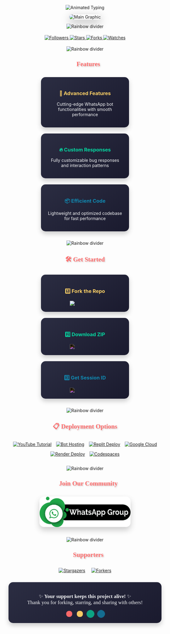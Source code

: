 <p align="center">
  <img src="https://readme-typing-svg.demolab.com?font=EB+Garamond&weight=900&size=45&duration=4000&pause=1000&color=FF6B6B&center=true&vCenter=true&width=600&lines=𝓒𝓡𝓔𝓔𝓟𝓨_𝓜𝓓-𝓥𝟏;Created+by+𝒟𝒶𝓃𝓃𝓎;Fork+Me+and+Enjoy!" alt="Animated Typing" />
</p>

<p align="center">
  <img src="https://files.catbox.moe/a7ckn2.jpeg" alt="Main Graphic" width="400" style="border-radius: 20px; box-shadow: 0 10px 30px rgba(0,0,0,0.3); transition: transform 0.5s;" onmouseover="this.style.transform='scale(1.05)'" onmouseout="this.style.transform='scale(1)'" />
</p>

<div align="center">
  <img src="https://github.com/andreasbm/readme/blob/master/assets/lines/rainbow.png?raw=true" alt="Rainbow divider" width="100%" height="5px">
</div>

<div align="center" style="margin: 20px 0;">
  <a href="https://github.com/DannyTech20?tab=followers">
    <img src="https://img.shields.io/github/followers/DannyTech20?label=Followers&style=for-the-badge&logo=github&color=FF6B6B" alt="Followers" class="shake" />
  </a>
  <a href="https://github.com/DannyTech20/CREEPY_MD-V1/stargazers/">
    <img src="https://img.shields.io/github/stars/DannyTech20/CREEPY_MD-V1?color=FFD166&style=for-the-badge&logo=starship" alt="Stars" class="shake" />
  </a>
  <a href="https://github.com/DannyTech20/CREEPY_MD-V1/network/members">
    <img src="https://img.shields.io/github/forks/DannyTech20/CREEPY_MD-V1?color=06D6A0&style=for-the-badge&logo=git" alt="Forks" class="shake" />
  </a>
  <a href="https://github.com/DannyTech20/CREEPY_MD-V1/watchers">
    <img src="https://img.shields.io/github/watchers/DannyTech20/CREEPY_MD-V1?label=Watches&style=for-the-badge&color=118AB2" alt="Watches" class="shake" />
  </a>
</div>

<div align="center">
  <img src="https://github.com/andreasbm/readme/blob/master/assets/lines/rainbow.png?raw=true" alt="Rainbow divider" width="100%" height="5px">
</div>

<h2 align="center" style="font-family: 'EB Garamond'; color: #FF6B6B; text-shadow: 2px 2px 4px rgba(0,0,0,0.2);">🚀 Features</h2>

<div align="center" style="display: flex; justify-content: center; flex-wrap: wrap; gap: 20px; margin: 30px 0;">
  <div style="background: linear-gradient(145deg, #2b2d42, #1a1a2e); padding: 20px; border-radius: 15px; width: 250px; box-shadow: 0 8px 16px rgba(0,0,0,0.2); transition: transform 0.3s;" onmouseover="this.style.transform='translateY(-5px)'" onmouseout="this.style.transform='translateY(0)'">
    <h3 style="color: #FFD166;">🌟 Advanced Features</h3>
    <p style="color: #F8F9FA;">Cutting-edge WhatsApp bot functionalities with smooth performance</p>
  </div>
  
  <div style="background: linear-gradient(145deg, #2b2d42, #1a1a2e); padding: 20px; border-radius: 15px; width: 250px; box-shadow: 0 8px 16px rgba(0,0,0,0.2); transition: transform 0.3s;" onmouseover="this.style.transform='translateY(-5px)'" onmouseout="this.style.transform='translateY(0)'">
    <h3 style="color: #06D6A0;">🔥 Custom Responses</h3>
    <p style="color: #F8F9FA;">Fully customizable bug responses and interaction patterns</p>
  </div>
  
  <div style="background: linear-gradient(145deg, #2b2d42, #1a1a2e); padding: 20px; border-radius: 15px; width: 250px; box-shadow: 0 8px 16px rgba(0,0,0,0.2); transition: transform 0.3s;" onmouseover="this.style.transform='translateY(-5px)'" onmouseout="this.style.transform='translateY(0)'">
    <h3 style="color: #118AB2;">📦 Efficient Code</h3>
    <p style="color: #F8F9FA;">Lightweight and optimized codebase for fast performance</p>
  </div>
</div>

<div align="center">
  <img src="https://github.com/andreasbm/readme/blob/master/assets/lines/rainbow.png?raw=true" alt="Rainbow divider" width="100%" height="5px">
</div>

<h2 align="center" style="font-family: 'EB Garamond'; color: #FF6B6B; text-shadow: 2px 2px 4px rgba(0,0,0,0.2);">🛠️ Get Started</h2>

<div align="center" style="display: flex; justify-content: center; flex-wrap: wrap; gap: 20px; margin: 30px 0;">
  <a href="https://github.com/DannyTech20/CREEPY_MD-V1/fork" style="text-decoration: none;">
    <div style="background: linear-gradient(145deg, #2b2d42, #1a1a2e); padding: 20px; border-radius: 15px; width: 250px; box-shadow: 0 8px 16px rgba(0,0,0,0.2); transition: all 0.3s;" onmouseover="this.style.transform='scale(1.05)'; this.style.boxShadow='0 12px 20px rgba(0,0,0,0.3)'" onmouseout="this.style.transform='scale(1)'; this.style.boxShadow='0 8px 16px rgba(0,0,0,0.2)'">
      <h3 style="color: #FFD166; text-align: center;">1️⃣ Fork the Repo</h3>
      <img src="https://octodex.github.com/images/forkme.png" width="100" style="display: block; margin: 0 auto;">
    </div>
  </a>
  
  <a href="https://github.com/DannyTech20/CREEPY_MD-V1/archive/refs/heads/main.zip" style="text-decoration: none;">
    <div style="background: linear-gradient(145deg, #2b2d42, #1a1a2e); padding: 20px; border-radius: 15px; width: 250px; box-shadow: 0 8px 16px rgba(0,0,0,0.2); transition: all 0.3s;" onmouseover="this.style.transform='scale(1.05)'; this.style.boxShadow='0 12px 20px rgba(0,0,0,0.3)'" onmouseout="this.style.transform='scale(1)'; this.style.boxShadow='0 8px 16px rgba(0,0,0,0.2)'">
      <h3 style="color: #06D6A0; text-align: center;">2️⃣ Download ZIP</h3>
      <img src="https://cdn-icons-png.flaticon.com/512/716/716225.png" width="100" style="display: block; margin: 0 auto; filter: invert(1);">
    </div>
  </a>
  
  <a href="https://session.creepytech.org" style="text-decoration: none;">
    <div style="background: linear-gradient(145deg, #2b2d42, #1a1a2e); padding: 20px; border-radius: 15px; width: 250px; box-shadow: 0 8px 16px rgba(0,0,0,0.2); transition: all 0.3s;" onmouseover="this.style.transform='scale(1.05)'; this.style.boxShadow='0 12px 20px rgba(0,0,0,0.3)'" onmouseout="this.style.transform='scale(1)'; this.style.boxShadow='0 8px 16px rgba(0,0,0,0.2)'">
      <h3 style="color: #118AB2; text-align: center;">3️⃣ Get Session ID</h3>
      <img src="https://cdn-icons-png.flaticon.com/512/2889/2889676.png" width="100" style="display: block; margin: 0 auto; filter: invert(1);">
    </div>
  </a>
</div>

<div align="center">
  <img src="https://github.com/andreasbm/readme/blob/master/assets/lines/rainbow.png?raw=true" alt="Rainbow divider" width="100%" height="5px">
</div>

<h2 align="center" style="font-family: 'EB Garamond'; color: #FF6B6B; text-shadow: 2px 2px 4px rgba(0,0,0,0.2);">📋 Deployment Options</h2>

<div align="center" style="display: flex; justify-content: center; flex-wrap: wrap; gap: 15px; margin: 30px 0;">
  <a href="https://youtu.be/HBUWUVVRzf4?si=4CvKunyL6Wm0Qwm1" target="_blank">
    <img src="https://img.shields.io/badge/YouTube_Tutorial-FF0000?style=for-the-badge&logo=youtube&logoColor=white&labelColor=FF0000&color=white" alt="YouTube Tutorial" style="transition: transform 0.3s;" onmouseover="this.style.transform='scale(1.1)'" onmouseout="this.style.transform='scale(1)'" />
  </a>
  
  <a href="https://bot-hosting.net/?aff=1297254811795722383" target="_blank">
    <img src="https://img.shields.io/badge/Bot_Hosting-4285F4?style=for-the-badge&logo=google-cloud&logoColor=white&labelColor=4285F4&color=white" alt="Bot Hosting" style="transition: transform 0.3s;" onmouseover="this.style.transform='scale(1.1)'" onmouseout="this.style.transform='scale(1)'" />
  </a>
  
  <a href="https://repl.it/github.com/DannyTech20/CREEPY_MD-V1" target="_blank">
    <img src="https://img.shields.io/badge/Replit_Deploy-F26207?style=for-the-badge&logo=replit&logoColor=white&labelColor=F26207&color=white" alt="Replit Deploy" style="transition: transform 0.3s;" onmouseover="this.style.transform='scale(1.1)'" onmouseout="this.style.transform='scale(1)'" />
  </a>
  
  <a href="https://cloud.google.com/shell/?aff=1097457675723341836" target="_blank">
    <img src="https://img.shields.io/badge/Google_Cloud-4285F4?style=for-the-badge&logo=google-cloud&logoColor=white&labelColor=4285F4&color=white" alt="Google Cloud" style="transition: transform 0.3s;" onmouseover="this.style.transform='scale(1.1)'" onmouseout="this.style.transform='scale(1)'" />
  </a>
  
  <a href="https://dashboard.render.com" target="_blank">
    <img src="https://img.shields.io/badge/Render_Deploy-46E3B7?style=for-the-badge&logo=render&logoColor=white&labelColor=46E3B7&color=white" alt="Render Deploy" style="transition: transform 0.3s;" onmouseover="this.style.transform='scale(1.1)'" onmouseout="this.style.transform='scale(1)'" />
  </a>
  
  <a href="https://github.com/codespaces/new" target="_blank">
    <img src="https://img.shields.io/badge/Codespaces-181717?style=for-the-badge&logo=github&logoColor=white&labelColor=181717&color=white" alt="Codespaces" style="transition: transform 0.3s;" onmouseover="this.style.transform='scale(1.1)'" onmouseout="this.style.transform='scale(1)'" />
  </a>
</div>

<div align="center">
  <img src="https://github.com/andreasbm/readme/blob/master/assets/lines/rainbow.png?raw=true" alt="Rainbow divider" width="100%" height="5px">
</div>

<h2 align="center" style="font-family: 'EB Garamond'; color: #FF6B6B; text-shadow: 2px 2px 4px rgba(0,0,0,0.2);">📲 Join Our Community</h2>

<div align="center" style="margin: 30px 0;">
  <a href="https://whatsapp.com/channel/0029VacQFw65Ui2gGv0Kwk1r" target="_blank">
    <img src="https://raw.githubusercontent.com/Neeraj-x0/Neeraj-x0/main/photos/suddidina-join-whatsapp.png" alt="Join WhatsApp" style="border-radius: 15px; box-shadow: 0 10px 20px rgba(0,0,0,0.2); transition: transform 0.3s;" onmouseover="this.style.transform='scale(1.05)'" onmouseout="this.style.transform='scale(1)'" width="300" />
  </a>
</div>

<div align="center">
  <img src="https://github.com/andreasbm/readme/blob/master/assets/lines/rainbow.png?raw=true" alt="Rainbow divider" width="100%" height="5px">
</div>

<h2 align="center" style="font-family: 'EB Garamond'; color: #FF6B6B; text-shadow: 2px 2px 4px rgba(0,0,0,0.2);">🌟 Supporters</h2>

<div align="center" style="display: flex; justify-content: center; gap: 20px; margin: 30px 0;">
  <a href="https://github.com/DannyTech20/CREEPY_MD-V1/stargazers">
    <img src="https://img.shields.io/badge/Stargazers-FFD166?style=for-the-badge&logo=starship&logoColor=black&labelColor=FFD166" alt="Stargazers" style="transition: transform 0.3s;" onmouseover="this.style.transform='scale(1.1)'" onmouseout="this.style.transform='scale(1)'" />
  </a>
  <a href="https://github.com/DannyTech20/CREEPY_MD-V1/network/members">
    <img src="https://img.shields.io/badge/Forkers-06D6A0?style=for-the-badge&logo=git&logoColor=black&labelColor=06D6A0" alt="Forkers" style="transition: transform 0.3s;" onmouseover="this.style.transform='scale(1.1)'" onmouseout="this.style.transform='scale(1)'" />
  </a>
</div>

<div align="center" style="margin: 30px 0; padding: 20px; background: linear-gradient(145deg, #2b2d42, #1a1a2e); border-radius: 15px; box-shadow: 0 8px 16px rgba(0,0,0,0.2);">
  <p style="color: #F8F9FA; font-size: 1.2em; font-family: 'EB Garamond';">
    ✨ <strong>Your support keeps this project alive!</strong> ✨<br>
    Thank you for forking, starring, and sharing with others!
  </p>
  <div style="display: flex; justify-content: center; gap: 15px; margin-top: 15px;">
    <span style="display: inline-block; width: 20px; height: 20px; background: #FF6B6B; border-radius: 50%; animation: pulse 2s infinite;"></span>
    <span style="display: inline-block; width: 20px; height: 20px; background: #FFD166; border-radius: 50%; animation: pulse 2s infinite 0.5s;"></span>
    <span style="display: inline-block; width: 20px; height: 20px; background: #06D6A0; border-radius: 50%; animation: pulse 2s infinite 1s;"></span>
    <span style="display: inline-block; width: 20px; height: 20px; background: #118AB2; border-radius: 50%; animation: pulse 2s infinite 1.5s;"></span>
  </div>
</div>

<style>
  @keyframes pulse {
    0% { transform: scale(1); opacity: 1; }
    50% { transform: scale(1.3); opacity: 0.7; }
    100% { transform: scale(1); opacity: 1; }
  }
  
  .shake:hover {
    animation: shake 0.5s;
    animation-iteration-count: 1;
  }
  
  @keyframes shake {
    0% { transform: translateX(0); }
    25% { transform: translateX(-5px); }
    50% { transform: translateX(5px); }
    75% { transform: translateX(-5px); }
    100% { transform: translateX(0); }
  }
</style>
